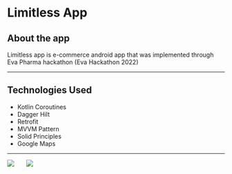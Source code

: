# Limitless App

## About the app
  Limitless app is e-commerce android app that was implemented through Eva Pharma hackathon (Eva Hackathon 2022)
***

## Technologies Used
  * Kotlin Coroutines
  * Dagger Hilt
  * Retrofit
  * MVVM Pattern
  * Solid Principles
  * Google Maps
***

<p float="left">
  <img src="https://github.com/MinaAashraf/EvaPharma_Limitless_App/assets/48159614/6617bbe9-e31b-4279-a793-12c9ff4bb460"  />
  &nbsp;&nbsp;&nbsp;&nbsp;&nbsp;
  <img src="https://github.com/MinaAashraf/EvaPharma_Limitless_App/assets/48159614/7a737973-e523-400a-afa5-635ff83ebdc5"  />
</p>




























